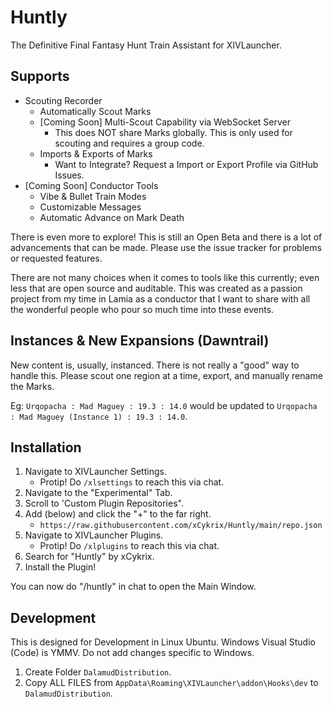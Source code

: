 # Huntly

The Definitive Final Fantasy Hunt Train Assistant for XIVLauncher.

## Supports
- Scouting Recorder
    - Automatically Scout Marks
    - [Coming Soon] Multi-Scout Capability via WebSocket Server
      - This does NOT share Marks globally. This is only used for scouting and requires a group code.
    - Imports & Exports of Marks
      - Want to Integrate? Request a Import or Export Profile via GitHub Issues.
- [Coming Soon] Conductor Tools
    - Vibe & Bullet Train Modes
    - Customizable Messages
    - Automatic Advance on Mark Death

There is even more to explore! This is still an Open Beta and there is a lot of advancements that can be made. Please use the issue tracker for problems or requested features.

There are not many choices when it comes to tools like this currently; even less that are open source and auditable. This was created as a passion project from my time in Lamia as a conductor that I want to share with all the wonderful people who pour so much time into these events.

## Instances & New Expansions (Dawntrail)

New content is, usually, instanced. There is not really a "good" way to handle this. Please scout one region at a time, export, and manually rename the Marks.

Eg: `Urqopacha : Mad Maguey : 19.3 : 14.0` would be updated to `Urqopacha : Mad Maguey (Instance 1) : 19.3 : 14.0`.

## Installation

1. Navigate to XIVLauncher Settings.
    - Protip! Do `/xlsettings` to reach this via chat.
2. Navigate to the "Experimental" Tab.
3. Scroll to 'Custom Plugin Repositories".
4. Add (below) and click the "+" to the far right.
    - `https://raw.githubusercontent.com/xCykrix/Huntly/main/repo.json`
5. Navigate to XIVLauncher Plugins.
    - Protip! Do `/xlplugins` to reach this via chat.
6. Search for "Huntly" by xCykrix.
7. Install the Plugin!

You can now do "/huntly" in chat to open the Main Window.

## Development

This is designed for Development in Linux Ubuntu. Windows Visual Studio (Code) is YMMV. Do not add changes specific to Windows.

1. Create Folder `DalamudDistribution`.
2. Copy ALL FILES from `AppData\Roaming\XIVLauncher\addon\Hooks\dev` to `DalamudDistribution`.
